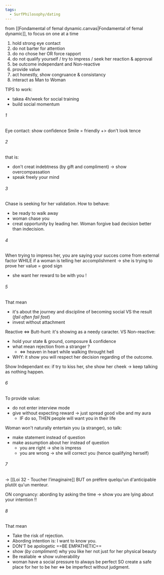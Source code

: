 ```yaml
---
tags:
  - SurfPhilosophy/dating
---
```

from [[Fondamental of femal dynamic.canvas|Fondamental of femal dynamic]], to focus on one at a time
1. hold strong eye contact
2. do not barter for attention
3. do no chose her OR force rapport
4. do not qualify yourself / try to impress / seek her reaction & approval
5. be outcome independant and Non-reactive
6. provide value
7. act honestly, show congruance & consistancy
8. interact as Man to Woman


TIPS to work:
- takea 4h/week for social training
- build social momentum

###### 1 
Eye contact: show confidence
Smile = friendly
+> don't look tence

###### 2 
that is:
- don't creat indebtness (by gift and compliment) -> show overcompassation
- speak freely your mind

###### 3
Chase is seeking for her validation.
How to behave:
- be ready to walk away
- woman chase you
- creat opportunity by leading her. Woman forgive bad decision better than indecision.

###### 4
When trying to impress her, you are saying your succes come from external factor
WHILE if a woman is telling her accomplishment -> she is trying to prove her value = good sign
- she want her reward to be with you !

###### 5
That mean
- it's about the journey and discipline of becoming social VS the result (*fail often fail fast*)
- invest without attachment

Reactive <=> Butt-hunt: it's showing as a needy caracter.
VS 
Non-reactive: 
- hold your state & ground, composure & confidence
- what mean rejection from a stranger ?
	- <=> heaven in heart while walking throught hell
- WHY: it show you will respect her decision regarding of the outcome. 

Show Independant ex: if try to kiss her, she show her cheek -> keep talking as nothing happen. 


###### 6
To provide value:
- do not enter interview mode
- give without expecting reward -> just spread good vibe and my aura
	- IF do so, THEN people will want you in their life

Woman won't naturally entertain you (a stranger), so talk:
- make statement instead of question
- make assumption about her instead of question
	- you are right -> she is impress
	- you are wrong -> she will correct you (hence qualifying herself)

###### 7
-> [[Loi 32 - Toucher l’imaginaire]]
BUT on préfère quelqu'un d'anticipable plutôt qu'un menteur.

ON congruancy: abording by asking the time -> show you are lying about your intention !!


###### 8
That mean
- Take the risk of rejection.
- Abording intention is: I want to know you.
- DON'T be apologetic ==BE EMPATHETIC==
- show (*by compliment*) why you like her not just for her physical beauty
- Be realiable => show vulnerability
- woman have a social pressure to always be perfect SO create a safe place for her to be her <=> be imperfect without judgment.